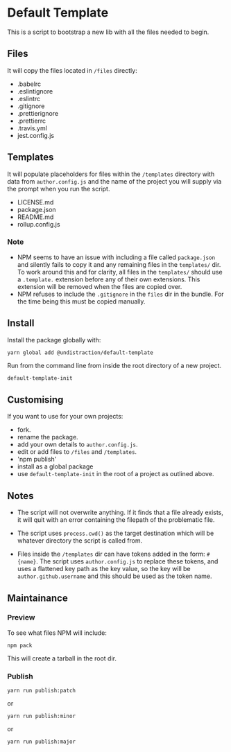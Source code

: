 # Default Template

This is a script to bootstrap a new lib with all the files needed to begin.

## Files

It will copy the files located in `/files` directly:

* .babelrc
* .eslintignore
* .eslintrc
* .gitignore
* .prettierignore
* .prettierrc
* .travis.yml
* jest.config.js

## Templates

It will populate placeholders for files within the `/templates` directory with data from `author.config.js` and the name of the project you will supply via the prompt when you run the script.

* LICENSE.md
* package.json
* README.md
* rollup.config.js

### Note

* NPM seems to have an issue with including a file called `package.json` and silently fails to copy it and any remaining files in the `templates/` dir. To work around this and for clarity, all files in the `templates/` should use a `.template.` extension before any of their own extensions. This extension will be removed when the files are copied over.
* NPM refuses to include the `.gitignore` in the `files` dir in the bundle. For the time being this must be copied manually.

## Install

Install the package globally with:

```
yarn global add @undistraction/default-template
```

Run from the command line from inside the root directory of a new project.

```sh
default-template-init
```

## Customising

If you want to use for your own projects:

* fork.
* rename the package.
* add your own details to `author.config.js`.
* edit or add files to `/files` and `/templates`.
* 'npm publish'
* install as a global package
* use `default-template-init` in the root of a project as outlined above.

## Notes

* The script will not overwrite anything. If it finds that a file already exists, it will quit with an error containing the filepath of the problematic file.

* The script uses `process.cwd()` as the target destination which will be whatever directory the script is called from.

* Files inside the `/templates` dir can have tokens added in the form: `#{name}`. The script uses `author.config.js` to replace these tokens, and uses a flattened key path as the key value, so the key will be `author.github.username` and this should be used as the token name.

## Maintainance

### Preview

To see what files NPM will include:

```
npm pack
```

This will create a tarball in the root dir.

### Publish

```
yarn run publish:patch
```

or

```
yarn run publish:minor
```

or

```
yarn run publish:major
```
